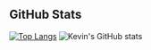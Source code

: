 ## GitHub Stats
[![Top Langs](https://github-readme-stats.vercel.app/api/top-langs/?username=kevinpettersson&layout=donut&&theme=github_dark_dimmed)](https://github.com/anuraghazra/github-readme-stats)
![Kevin's GitHub stats](https://github-readme-stats.vercel.app/api?username=kevinpettersson&show_icons=true&theme=github_dark_dimmed)
